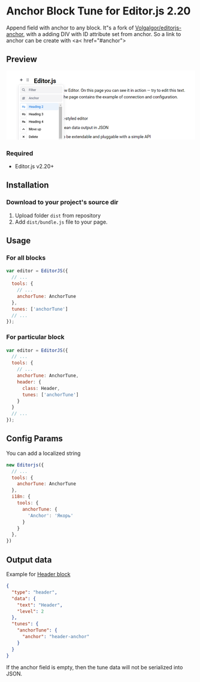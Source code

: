 # Anchor Block Tune for Editor.js 2.20
Append field with anchor to any block.
It"s a fork of [VolgaIgor/editorjs-anchor](https://github.com/VolgaIgor/editorjs-anchor), with a adding DIV with ID attribute set from anchor. So a link to anchor can be create with <a< href="#anchor"></a>

## Preview
![Preview image](https://github.com/VolgaIgor/editorjs-anchor/raw/main/asset/screenshot.png)

### Required
- Editor.js v2.20+

## Installation

### Download to your project's source dir

1. Upload folder `dist` from repository
2. Add `dist/bundle.js` file to your page.

## Usage
### For all blocks
```javascript
var editor = EditorJS({
  // ...
  tools: {
    // ...
    anchorTune: AnchorTune
  },
  tunes: ['anchorTune']
  // ...
});
```

### For particular block
```javascript
var editor = EditorJS({
  // ...
  tools: {
    // ...
    anchorTune: AnchorTune,
    header: {
      class: Header,
      tunes: ['anchorTune']
    }
  }
  // ...
});
```

## Config Params
You can add a localized string
```javascript
new Editorjs({
  // ...
  tools: {
    anchorTune: AnchorTune
  },
  i18n: {
    tools: {
      anchorTune: {
        'Anchor': 'Якорь'
      }
    }
  },
})
```

## Output data
Example for [Header block](https://github.com/editor-js/header)
```json
{
  "type": "header",
  "data": {
    "text": "Header",
    "level": 2
  },
  "tunes": {
    "anchorTune": {
      "anchor": "header-anchor"
    }
  }
}
```
If the anchor field is empty, then the tune data will not be serialized into JSON.
